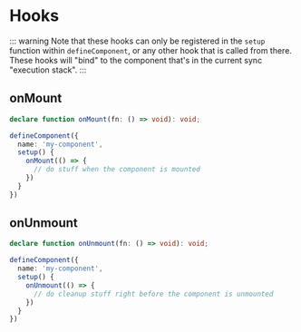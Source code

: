 # Hooks

::: warning
Note that these hooks can only be registered in the `setup` function within `defineComponent`, or
any other hook that is called from there. These hooks will "bind" to the component that's in the
current sync "execution stack".
:::

## onMount

```ts
declare function onMount(fn: () => void): void;
```
```ts
defineComponent({
  name: 'my-component',
  setup() {
    onMount(() => {
      // do stuff when the component is mounted
    })
  }
})
````

## onUnmount

```ts
declare function onUnmount(fn: () => void): void;
```
```ts
defineComponent({
  name: 'my-component',
  setup() {
    onUnmount(() => {
      // do cleanup stuff right before the component is unmounted
    })
  }
})
````
